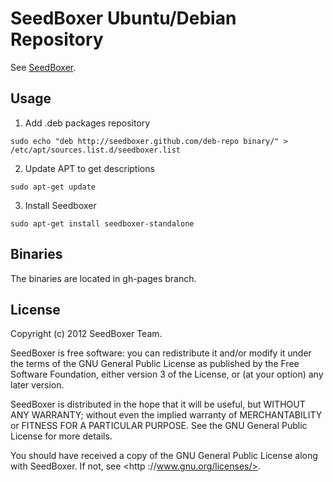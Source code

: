 SeedBoxer Ubuntu/Debian Repository
====================

See [SeedBoxer](http://seedboxer.github.com/seedboxer/).

## Usage

1. Add .deb packages repository
```shell
sudo echo "deb http://seedboxer.github.com/deb-repo binary/" > /etc/apt/sources.list.d/seedboxer.list
```
2. Update APT to get descriptions
```shell
sudo apt-get update
```
3. Install Seedboxer
```shell
sudo apt-get install seedboxer-standalone
```

## Binaries

The binaries are located in gh-pages branch.


## License

Copyright (c) 2012 SeedBoxer Team.

SeedBoxer is free software: you can redistribute it and/or modify it under the terms of the GNU General Public License as published by the Free Software Foundation, either version 3 of the License, or (at your option) any later version.

SeedBoxer is distributed in the hope that it will be useful, but WITHOUT ANY WARRANTY; without even the implied warranty of MERCHANTABILITY or FITNESS FOR A PARTICULAR PURPOSE.  See the GNU General Public License for more details.

You should have received a copy of the GNU General Public License along with SeedBoxer.  If not, see <http ://www.gnu.org/licenses/>.
